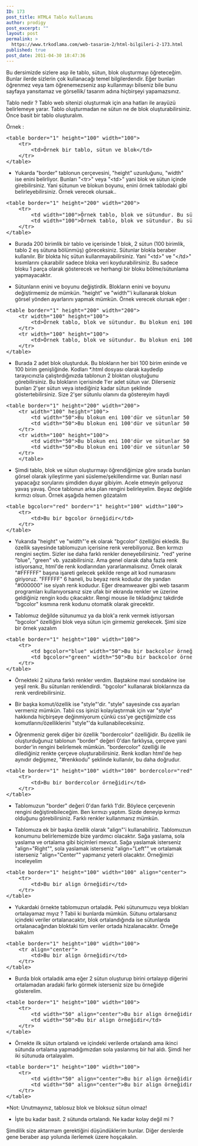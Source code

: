 ```yaml
---
ID: 173
post_title: HTML4 Tablo Kullanımı
author: prodigy
post_excerpt: ""
layout: post
permalink: >
  https://www.trkodlama.com/web-tasarim-2/html-bilgileri-2-173.html
published: true
post_date: 2011-04-30 18:47:36
---
```

Bu dersimizde sizlere asp ile tablo, sütun, blok oluşturmayı öğreteceğim. Bunlar ilerde sizlerin çok kullanacağı temel bilgilerdendir. Eğer bunları öğrenmez veya tam öğrenemezseniz asp kullanmayı bilseniz bile bunu sayfaya yansıtamaz ve görsellik/ tasarım adına hiçbirşeyi yapamazsınız.

Tablo nedir ? Tablo web sitenizi oluşturmak için ana hatları ile arayüzü belirlemeye yarar. Tablo oluşturmadan ne sütun ne de blok oluşturabilirsiniz. Önce basit bir tablo oluşturalım.

Örnek :
<pre class="prettyprint lang-html" data-start-line="1" data-visibility="visible" data-highlight="" data-caption="">&lt;table border="1" height="100" width="100"&gt;
    &lt;tr&gt;
        &lt;td&gt;Örnek bir tablo, sütun ve blok&lt;/td&gt;
    &lt;/tr&gt;
&lt;/table&gt;</pre>
- Yukarda "border" tablonun çerçevesini, "height" uzunluğunu, "width" ise enini belirliyor. Bunları "&lt;tr&gt;" veya "&lt;td&gt;" yani blok ve sütun içinde girebilirsiniz. Yani sütunun ve blokun boyunu, enini örnek tablodaki gibi belirleyebilirsiniz. Örnek verecek olursak..
<pre class="prettyprint lang-html" data-start-line="1" data-visibility="visible" data-highlight="" data-caption="">&lt;table border="1" height="200" width="200"&gt;
    &lt;tr&gt;
        &lt;td width="100"&gt;Örnek tablo, blok ve sütundur. Bu sütunun eni 100'dür&lt;/td&gt;
        &lt;td width="100"&gt;Örnek tablo, blok ve sütundur. Bu sütunun eni 100'dür&lt;/td&gt;
    &lt;/tr&gt;
&lt;/table&gt;</pre>
- Burada 200 birimlik bir tablo ve içerisinde 1 blok, 2 sütun (100 birimlik, tablo 2 eş sütuna bölünmüş) göreceksiniz. Sütunlar blokla beraber kullanılır. Bir blokta hiç sütun kullanmayabilirsiniz. Yani "&lt;td&gt;" ve "&lt;/td&gt;" kısımlarını çıkarabilir sadece bloka veri koydurabilirsiniz. Bu sadece bloku 1 parça olarak gösterecek ve herhangi bir bloku bölme/sütunlama yapmayacaktır.

- Sütunların enini ve boyunu değiştirdik. Blokların enini ve boyunu değiştirmemiz de mümkün. "height" ve "width"'i kullanarak blokun görsel yönden ayarlarını yapmak mümkün. Örnek verecek olursak eğer :
<pre class="prettyprint lang-html" data-start-line="1" data-visibility="visible" data-highlight="" data-caption="">&lt;table border="1" height="200" width="200"&gt;
    &lt;tr width="100" height="100"&gt;
        &lt;td&gt;Örnek tablo, blok ve sütundur. Bu blokun eni 100'dür&lt;/td&gt;
    &lt;/tr&gt;
    &lt;tr width="100" height="100"&gt;
        &lt;td&gt;Örnek tablo, blok ve sütundur. Bu blokun eni 100'dür&lt;/td&gt;
    &lt;/tr&gt;
&lt;/table&gt;</pre>
- Burada 2 adet blok oluşturduk. Bu blokların her biri 100 birim eninde ve 100 birim genişliğinde. Kodları *.html dosyası olarak kaydedip tarayıcınızla çalıştırdığınızda tablonun 2 bloktan oluştuğunu görebilirsiniz. Bu blokların içerisinde 1'er adet sütun var. Dilerseniz bunları 2'şer sütun veya istediğiniz kadar sütun şeklinde göstertebilirsiniz. Size 2'şer sütunlu olanını da göstereyim haydi
<pre class="prettyprint lang-html" data-start-line="1" data-visibility="visible" data-highlight="" data-caption="">&lt;table border="1" height="200" width="200"&gt;
    &lt;tr width="100" height="100"&gt;
        &lt;td width="50"&gt;Bu blokun eni 100'dür ve sütunlar 50 birimdir&lt;/td&gt;
        &lt;td width="50"&gt;Bu blokun eni 100'dür ve sütunlar 50 birimdir&lt;/td&gt;
    &lt;/tr&gt;
    &lt;tr width="100" height="100"&gt;
        &lt;td width="50"&gt;Bu blokun eni 100'dür ve sütunlar 50 birimdir&lt;/td&gt;
        &lt;td width="50"&gt;Bu blokun eni 100'dür ve sütunlar 50 birimdir&lt;/td&gt;
    &lt;/tr&gt;
    &lt;/table&gt;</pre>
- Şimdi tablo, blok ve sütun oluşturmayı öğrendiğimize göre sırada bunları görsel olarak iyileştirme yani süsleme/şekillendirme var. Bunları nasıl yapacağız sorularını şimdiden duyar gibiyim. Acele etmeyin geliyoruz yavaş yavaş. Önce tablonun arka plan rengini belirleyelim. Beyaz değilde kırmızı olsun. Örnek aşağıda hemen gözatalım
<pre class="prettyprint lang-html" data-start-line="1" data-visibility="visible" data-highlight="" data-caption="">&lt;table bgcolor="red" border="1" height="100" width="100"&gt;
    &lt;tr&gt;
        &lt;td&gt;Bu bir bgcolor örneğidir&lt;/td&gt;
    &lt;/tr&gt;
&lt;/table&gt;</pre>
- Yukarıda "height" ve "width"'e ek olarak "bgcolor" özelliğini ekledik. Bu özellik sayesinde tablomuzun içerisine renk verebiliyoruz. Ben kırmızı rengini seçtim. Sizler ise daha farklı renkler deneyebilirsiniz. "red" yerine "blue", "green" vb. yazabilirsiniz. Ama genel olarak daha fazla renk istiyorsanız, html'de renk kodlarından yararlanmalısınız. Örnek olarak "#FFFFFF" başına işareti gelecek şekilde renge ait kod numarasını giriyoruz. "FFFFFF" 6 haneli, bu beyaz renk kodudur öte yandan "#000000" ise siyah renk kodudur. Eğer dreamweaver gibi web tasarım programları kullanıyorsanız size ufak bir ekranda renkler ve üzerine geldiğiniz rengin kodu çıkacaktır. Rengi mouse ile tıkladığınız takdirde "bgcolor" kısmına renk kodunu otomatik olarak girecektir.

- Tablomuz değilde sütunumuz ya da blok'a renk vermek istiyorsan "bgcolor" özelliğini blok veya sütun için girmemiz gerekecek. Şimi size bir örnek yazalım
<pre class="prettyprint lang-html" data-start-line="1" data-visibility="visible" data-highlight="" data-caption="">&lt;table border="1" height="100" width="100"&gt;
    &lt;tr&gt;
        &lt;td bgcolor="blue" width="50"&gt;Bu bir backcolor örneğidir&lt;/td&gt;
        &lt;td bgcolor="green" width="50"&gt;Bu bir backcolor örneğidir&lt;/td&gt;
    &lt;/tr&gt;
&lt;/table&gt;</pre>
- Örnekteki 2 sütuna farklı renkler verdim. Baştakine mavi sondakine ise yeşil renk. Bu sütunları renklendirdi. "bgcolor" kullanarak bloklarınıza da renk verdirebilirsiniz.

- Bir başka komut/özellik ise "style"'dir. "style" sayesinde css ayarları vermeniz mümkün. Tabii css işinizi kolaylaştırmak için var "style" hakkında hiçbirşeye değinmiyorum çünkü css'ye geçtiğimizde css komutlarını/özelliklerini "style"'da kullanabileceksiniz.

- Öğrenmeniz gerek diğer bir özellik "bordercolor" özelliğidir. Bu özellik ile oluşturduğunuz tablonun "border" değeri 0'dan farklıysa, çerçeve yani border'in rengini belirlemek mümkün. "bordercolor" özelliği ile dilediğiniz renkte çerçeve oluşturabilirsiniz. Renk kodları html'de hep aynıdır değişmez, "#renkkodu" şeklinde kullanılır, bu daha doğrudur.
<pre class="prettyprint lang-html" data-start-line="1" data-visibility="visible" data-highlight="" data-caption="">&lt;table border="1" height="100" width="100" bordercolor="red"&gt;
    &lt;tr&gt;
        &lt;td&gt;Bu bir bordercolor örneğidir&lt;/td&gt;
    &lt;/tr&gt;
&lt;/table&gt;</pre>
- Tablomuzun "border" değeri 0'dan farklı 1'dir. Böylece çerçevenin rengini değiştirebileceğim. Ben kırmızı yaptım. Sizde deneyip kırmızı olduğunu görebilirsiniz. Farklı renkler kullanmanız mümkün.

- Tablomuza ek bir başka özellik olarak "align"'i kullanabiliriz. Tablomuzun konumunu belirlememizde bize yardımcı olacaktır. Sağa yaslama, sola yaslama ve ortalama gibi biçimleri mevcut. Sağa yaslamak isterseniz "align="Right"", sola yaslamak isterseniz "align="Left"" ve ortalamak isterseniz "align="Center"" yapmanız yeterli olacaktır. Örneğimizi inceleyelim
<pre class="prettyprint lang-html" data-start-line="1" data-visibility="visible" data-highlight="" data-caption="">&lt;table border="1" height="100" width="100" align="center"&gt;
    &lt;tr&gt;
        &lt;td&gt;Bu bir align örneğidir&lt;/td&gt;
    &lt;/tr&gt;
&lt;/table&gt;</pre>
- Yukardaki örnekte tablomuzun ortaladık. Peki sütunumuzu veya blokları ortalayamaz mıyız ? Tabii ki bunlarda mümkün. Sütunu ortalarsanız içindeki veriler ortalanacaktır, blok ortalandığında ise sütunlarda ortalanacağından bloktaki tüm veriler ortada hizalanacaktır. Örneğe bakalım
<pre class="prettyprint lang-html" data-start-line="1" data-visibility="visible" data-highlight="" data-caption="">&lt;table border="1" height="100" width="100"&gt;
    &lt;tr align="center"&gt;
        &lt;td&gt;Bu bir align örneğidir&lt;/td&gt;
    &lt;/tr&gt;
&lt;/table&gt;</pre>
- Burda blok ortaladık ama eğer 2 sütun oluşturup birini ortalayıp diğerini ortalamadan aradaki farkı görmek isterseniz size bu örneğide gösterelim.
<pre class="prettyprint lang-html" data-start-line="1" data-visibility="visible" data-highlight="" data-caption="">&lt;table border="1" height="100" width="100"&gt;
    &lt;tr&gt;
        &lt;td width="50" align="center"&gt;Bu bir align örneğidir&lt;/td&gt;
        &lt;td width="50"&gt;Bu bir align örneğidir&lt;/td&gt;
    &lt;/tr&gt;
&lt;/table&gt;</pre>
- Örnekte ilk sütun ortalandı ve içindeki verilerde ortalandı ama ikinci sütunda ortalama yapmadığımızdan sola yaslanmış bir hal aldı. Şimdi her iki sütunuda ortalayalım.
<pre class="prettyprint lang-html" data-start-line="1" data-visibility="visible" data-highlight="" data-caption="">&lt;table border="1" height="100" width="100"&gt;
    &lt;tr&gt;
        &lt;td width="50" align="center"&gt;Bu bir align örneğidir&lt;/td&gt;
        &lt;td width="50" align="center"&gt;Bu bir align örneğidir&lt;/td&gt;
    &lt;/tr&gt;
&lt;/table&gt;</pre>
*Not: Unutmayınız, tablosuz blok ve bloksuz sütun olmaz!

- İşte bu kadar basit. 2 sütunda ortalandı. Ne kadar kolay değil mi ?

Şimdilik size aktarmam gerektiğini düşündüklerim bunlar. Diğer derslerde gene beraber asp yolunda ilerlemek üzere hoşçakalın.